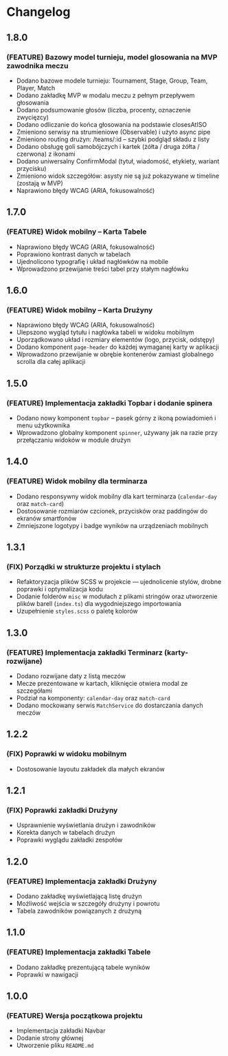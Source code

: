 # Changelog

## 1.8.0

### (FEATURE) Bazowy model turnieju, model glosowania na MVP zawodnika meczu
* Dodano bazowe modele turnieju: Tournament, Stage, Group, Team, Player, Match
* Dodano zakładkę MVP w modalu meczu z pełnym przepływem głosowania
* Dodano podsumowanie głosów (liczba, procenty, oznaczenie zwycięzcy)
* Dodano odliczanie do końca głosowania na podstawie closesAtISO
* Zmieniono serwisy na strumieniowe (Observable) i użyto async pipe
* Zmieniono routing drużyn: /teams/:id – szybki podgląd składu z listy
* Dodano obsługę goli samobójczych i kartek (żółta / druga żółta / czerwona) z ikonami
* Dodano uniwersalny ConfirmModal (tytuł, wiadomość, etykiety, wariant przycisku)
* Zmieniono widok szczegółów: asysty nie są już pokazywane w timeline (zostają w MVP)
* Naprawiono błędy WCAG (ARIA, fokusowalność)

## 1.7.0

### (FEATURE) Widok mobilny – Karta Tabele
* Naprawiono błędy WCAG (ARIA, fokusowalność)
* Poprawiono kontrast danych w tabelach
* Ujednolicono typografię i układ nagłówków na mobile
* Wprowadzono przewijanie treści tabel przy stałym nagłówku

## 1.6.0

### (FEATURE) Widok mobilny – Karta Drużyny

* Naprawiono błędy WCAG (ARIA, fokusowalność)  
* Ulepszono wygląd tytułu i nagłówka tabeli w widoku mobilnym  
* Uporządkowano układ i rozmiary elementów (logo, przycisk, odstępy)  
* Dodano komponent `page-header` do każdej wymaganej karty w aplikacji  
* Wprowadzono przewijanie w obrębie kontenerów zamiast globalnego scrolla dla całej aplikacji

## 1.5.0

### (FEATURE) Implementacja zakładki Topbar i dodanie spinera

* Dodano nowy komponent `topbar` – pasek górny z ikoną powiadomień i menu użytkownika
* Wprowadzono globalny komponent `spinner`, używany jak na razie przy przełączaniu widoków w module drużyn

## 1.4.0

### (FEATURE) Widok mobilny dla terminarza

* Dodano responsywny widok mobilny dla kart terminarza (`calendar-day` oraz `match-card`)
* Dostosowanie rozmiarów czcionek, przycisków oraz paddingów do ekranów smartfonów
* Zmniejszone logotypy i badge wyników na urządzeniach mobilnych

## 1.3.1

### (FIX) Porządki w strukturze projektu i stylach

* Refaktoryzacja plików SCSS w projekcie — ujednolicenie stylów, drobne poprawki i optymalizacja kodu
* Dodanie folderów `misc` w modułach z plikami stringów oraz utworzenie plików barell (`index.ts`) dla wygodniejszego importowania
* Uzupełnienie `styles.scss` o paletę kolorów


## 1.3.0

### (FEATURE) Implementacja zakładki Terminarz (karty-rozwijane)
* Dodano rozwijane daty z listą meczów
* Mecze prezentowane w kartach, kliknięcie otwiera modal ze szczegółami
* Podział na komponenty: `calendar-day` oraz `match-card`
* Dodano mockowany serwis `MatchService` do dostarczania danych meczów

## 1.2.2

### (FIX) Poprawki w widoku mobilnym

* Dostosowanie layoutu zakładek dla małych ekranów

## 1.2.1

### (FIX) Poprawki zakładki Drużyny

* Usprawnienie wyświetlania drużyn i zawodników
* Korekta danych w tabelach drużyn
* Poprawki wyglądu zakładki zespołów

## 1.2.0

### (FEATURE) Implementacja zakładki Drużyny

* Dodano zakładkę wyświetlającą listę drużyn
* Możliwość wejścia w szczegóły drużyny i powrotu
* Tabela zawodników powiązanych z drużyną

## 1.1.0

### (FEATURE) Implementacja zakładki Tabele

* Dodano zakładkę prezentującą tabele wyników
* Poprawki w nawigacji

## 1.0.0

### (FEATURE) Wersja początkowa projektu

* Implementacja zakładki Navbar
* Dodanie strony głównej
* Utworzenie pliku `README.md`
